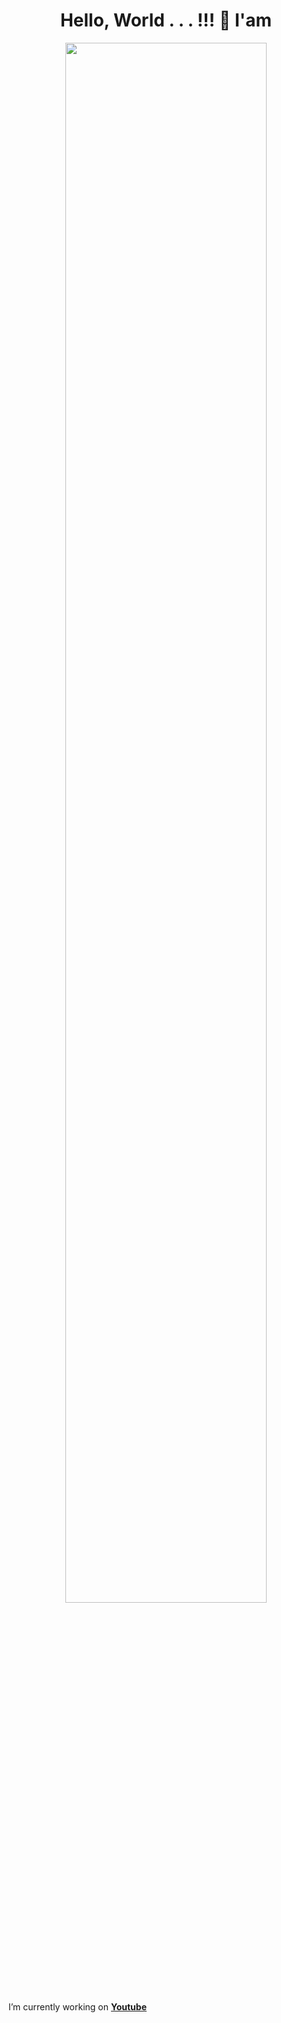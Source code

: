 <h1 align="center">Hello, World . . . !!! 👋 I'am </h1>
<p align="center"><img width=80% src="image/Water Mark - RIQ.gif"></p>

I’m currently working on [**Youtube**](https://www.youtube.com/)



